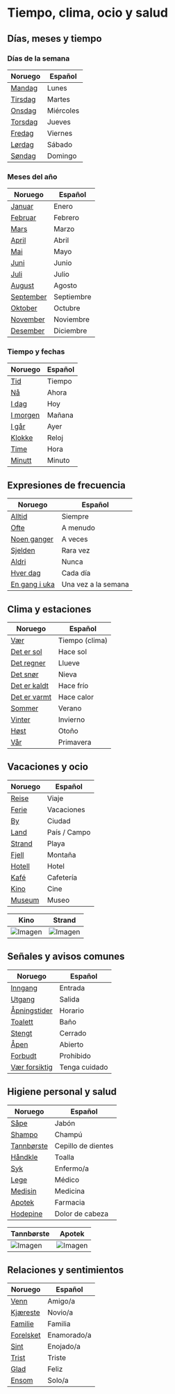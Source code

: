 # Tiempo, clima, ocio y salud

## Días, meses y tiempo

### Días de la semana
| Noruego    | Español     |
|------------|-------------|
| [Mandag](https://forvo.com/word/mandag/)     | Lunes       |
| [Tirsdag](https://forvo.com/word/tirsdag/)    | Martes      |
| [Onsdag](https://forvo.com/word/onsdag/)     | Miércoles   |
| [Torsdag](https://forvo.com/word/torsdag/)    | Jueves      |
| [Fredag](https://forvo.com/word/fredag/)     | Viernes     |
| [Lørdag](https://forvo.com/word/l%C3%B8rdag/)     | Sábado      |
| [Søndag](https://forvo.com/word/s%C3%B8ndag/)     | Domingo     |

### Meses del año
| Noruego    | Español     |
|------------|-------------|
| [Januar](https://forvo.com/word/januar/)     | Enero       |
| [Februar](https://forvo.com/word/februar/)    | Febrero     |
| [Mars](https://forvo.com/word/mars/)       | Marzo       |
| [April](https://forvo.com/word/april/)      | Abril       |
| [Mai](https://forvo.com/word/mai/)        | Mayo        |
| [Juni](https://forvo.com/word/juni/)       | Junio       |
| [Juli](https://forvo.com/word/juli/)       | Julio       |
| [August](https://forvo.com/word/august/)     | Agosto      |
| [September](https://forvo.com/word/september/)  | Septiembre  |
| [Oktober](https://forvo.com/word/oktober/)    | Octubre     |
| [November](https://forvo.com/word/november/)   | Noviembre   |
| [Desember](https://forvo.com/word/desember/)   | Diciembre   |

### Tiempo y fechas
| Noruego       | Español         |
|----------------|-----------------|
| [Tid](https://forvo.com/word/tid/)            | Tiempo          |
| [Nå](https://forvo.com/word/n%C3%A5/)             | Ahora           |
| [I dag](https://forvo.com/word/i_dag/)          | Hoy             |
| [I morgen](https://forvo.com/word/i_morgen/)       | Mañana          |
| [I går](https://forvo.com/word/i_g%C3%A5r/)          | Ayer            |
| [Klokke](https://forvo.com/word/klokke/)         | Reloj           |
| [Time](https://forvo.com/word/time/)           | Hora            |
| [Minutt](https://forvo.com/word/minutt/)         | Minuto          |

## Expresiones de frecuencia
| Noruego     | Español           |
|-------------|-------------------|
| [Alltid](https://forvo.com/word/alltid/)      | Siempre           |
| [Ofte](https://forvo.com/word/ofte/)        | A menudo          |
| [Noen ganger](https://forvo.com/word/noen_ganger/) | A veces           |
| [Sjelden](https://forvo.com/word/sjelden/)     | Rara vez          |
| [Aldri](https://forvo.com/word/aldri/)       | Nunca             |
| [Hver dag](https://forvo.com/word/hver_dag/)    | Cada día          |
| [En gang i uka](https://forvo.com/word/en_gang_i_uka/) | Una vez a la semana |

## Clima y estaciones
| Noruego        | Español     |
|----------------|-------------|
| [Vær](https://forvo.com/word/v%C3%A6r/)            | Tiempo (clima) |
| [Det er sol](https://forvo.com/word/det_er_sol/)     | Hace sol    |
| [Det regner](https://forvo.com/word/det_regner/)     | Llueve      |
| [Det snør](https://forvo.com/word/det_sn%C3%B8r/)       | Nieva       |
| [Det er kaldt](https://forvo.com/word/det_er_kaldt/)   | Hace frío   |
| [Det er varmt](https://forvo.com/word/det_er_varmt/)   | Hace calor  |
| [Sommer](https://forvo.com/word/sommer/)         | Verano      |
| [Vinter](https://forvo.com/word/vinter/)         | Invierno    |
| [Høst](https://forvo.com/word/h%C3%B8st/)           | Otoño       |
| [Vår](https://forvo.com/word/v%C3%A5r/)            | Primavera   |

## Vacaciones y ocio
| Noruego   | Español       |
|-----------|----------------|
| [Reise](https://forvo.com/word/reise/)     | Viaje          |
| [Ferie](https://forvo.com/word/ferie/)     | Vacaciones     |
| [By](https://forvo.com/word/by/)        | Ciudad         |
| [Land](https://forvo.com/word/land/)      | País / Campo   |
| [Strand](https://forvo.com/word/strand/)    | Playa          |
| [Fjell](https://forvo.com/word/fjell/)     | Montaña        |
| [Hotell](https://forvo.com/word/hotell/)    | Hotel          |
| [Kafé](https://forvo.com/word/kaf%C3%A9/)      | Cafetería      |
| [Kino](https://forvo.com/word/kino/)      | Cine           |
| [Museum](https://forvo.com/word/museum/)    | Museo          |

| Kino                    | Strand                     |
|----------------------------------|----------------------------------|
| ![Imagen](https://i.postimg.cc/bv5nwNTZ/cinema-day-young-couple-with-popcorn-looking-action-movie-cinema.jpg)   | ![Imagen](https://i.postimg.cc/qqTzNtCv/beautiful-shot-blue-sea-with-green-hills-foreground-kaersgaard-beach-denmark.jpg)   |

## Señales y avisos comunes
| Noruego       | Español         |
|---------------|-----------------|
| [Inngang](https://forvo.com/word/inngang/)       | Entrada         |
| [Utgang](https://forvo.com/word/utgang/)        | Salida          |
| [Åpningstider](https://forvo.com/word/%C3%A5pningstider/)  | Horario         |
| [Toalett](https://forvo.com/word/toalett/)       | Baño            |
| [Stengt](https://forvo.com/word/stengt/)        | Cerrado         |
| [Åpen](https://forvo.com/word/%C3%A5pen/)          | Abierto         |
| [Forbudt](https://forvo.com/word/forbudt/)       | Prohibido       |
| [Vær forsiktig](https://forvo.com/word/v%C3%A6r_forsiktig/) | Tenga cuidado   |

## Higiene personal y salud
| Noruego     | Español            |
|-------------|--------------------|
| [Såpe](https://forvo.com/word/s%C3%A5pe/)        | Jabón              |
| [Shampo](https://forvo.com/word/sjampo/)      | Champú             |
| [Tannbørste](https://forvo.com/word/tannb%C3%B8rste/)  | Cepillo de dientes |
| [Håndkle](https://forvo.com/word/h%C3%A5ndkle/)     | Toalla             |
| [Syk](https://forvo.com/word/syk/)         | Enfermo/a          |
| [Lege](https://forvo.com/word/lege/)        | Médico             |
| [Medisin](https://forvo.com/word/medisin/)     | Medicina           |
| [Apotek](https://forvo.com/word/apotek/)      | Farmacia           |
| [Hodepine](https://forvo.com/word/hodepine/)    | Dolor de cabeza    |

| Tannbørste                    | Apotek                     |
|----------------------------------|----------------------------------|
| ![Imagen](https://i.postimg.cc/5t4gC0Lp/close-up-woman-cleaning-closets.jpg)   | ![Imagen](https://i.postimg.cc/Wb0wYr7X/young-hispanic-woman-pharmacist-smiling-confident-standing-with-arms-crossed-gesture-pharmacy.jpg)   |

## Relaciones y sentimientos
| Noruego   | Español         |
|-----------|-----------------|
| [Venn](https://forvo.com/word/venn/)      | Amigo/a         |
| [Kjæreste](https://forvo.com/word/kj%C3%A6reste/)  | Novio/a         |
| [Familie](https://forvo.com/word/familie/)   | Familia         |
| [Forelsket](https://forvo.com/word/forelsket/) | Enamorado/a     |
| [Sint](https://forvo.com/word/sint/)      | Enojado/a       |
| [Trist](https://forvo.com/word/trist/)     | Triste          |
| [Glad](https://forvo.com/word/glad/)      | Feliz           |
| [Ensom](https://forvo.com/word/ensom/)     | Solo/a          |
